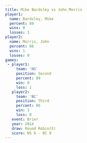 ```yaml
---
title: Mike Bardsley vs John Morris
player1:              
  name: Bardsley, Mike
  percent: 89         
  wins: 0             
  losses: 1           
player2:              
  name: Morris, John  
  percent: 86         
  wins: 1             
  losses: 0           
games:
 - player1:          
     team: 'NS'      
     position: Second
     percent: 89     
     win: 0          
     loss: 1         
   player2:         
     team: 'BC'     
     position: Third
     percent: 86    
     win: 1         
     loss: 0        
   event: Brier        
   year: 2014          
   draw: Round Robin(5)
   score: NS 6 - BC 8  
---
```

